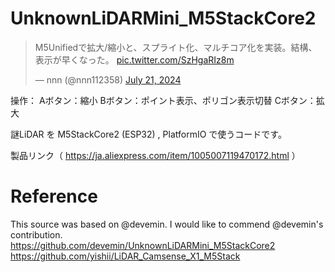 # UnknownLiDARMini_M5StackCore2

<blockquote class="twitter-tweet"><p lang="ja" dir="ltr">M5Unifiedで拡大/縮小と、スプライト化、マルチコア化を実装。結構、表示が早くなった。 <a href="https://t.co/SzHgaRIz8m">pic.twitter.com/SzHgaRIz8m</a></p>&mdash; nnn (@nnn112358) <a href="https://twitter.com/nnn112358/status/1815094220698644768?ref_src=twsrc%5Etfw">July 21, 2024</a></blockquote> <script async src="https://platform.twitter.com/widgets.js" charset="utf-8"></script>

操作：
Aボタン：縮小
Bボタン：ポイント表示、ポリゴン表示切替
Cボタン：拡大

謎LiDAR を M5StackCore2 (ESP32) , PlatformIO で使うコードです。

製品リンク（ https://ja.aliexpress.com/item/1005007119470172.html ） <br>

# Reference
This source was based on @devemin. I would like to commend @devemin's contribution. <br>
https://github.com/devemin/UnknownLiDARMini_M5StackCore2 <br>
https://github.com/yishii/LiDAR_Camsense_X1_M5Stack <br>
